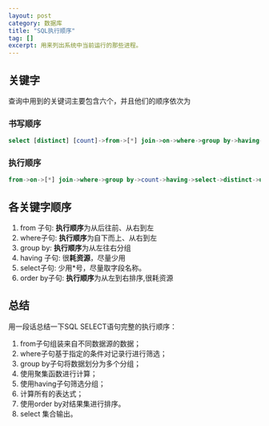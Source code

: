 ```yaml
---
layout: post
category: 数据库
title: "SQL执行顺序"
tag: []
excerpt: 用来列出系统中当前运行的那些进程。
---
```


## 关键字

查询中用到的关键词主要包含六个，并且他们的顺序依次为

### 书写顺序

```sql
select [distinct] [count]->from->[*] join->on->where->group by->having->union->order by
```

### 执行顺序

```sql
from->on->[*] join->where->group by->count->having->select->distinct->union->order by->top
```

## 各关键字顺序

1. from 子句:
   **执行顺序**为从后往前、从右到左
2. where子句:
   **执行顺序**为自下而上、从右到左
3. group by:
   **执行顺序**为从左往右分组
4. having 子句:
   很**耗资源**，尽量少用
5. select子句:
   少用*号，尽量取字段名称。
6. order by子句:
   **执行顺序**为从左到右排序,很耗资源

## 总结

用一段话总结一下SQL SELECT语句完整的执行顺序：

1. from子句组装来自不同数据源的数据；
2. where子句基于指定的条件对记录行进行筛选；
3. group by子句将数据划分为多个分组；
4. 使用聚集函数进行计算；
5. 使用having子句筛选分组；
6. 计算所有的表达式；
7. 使用order by对结果集进行排序。
8. select 集合输出。
